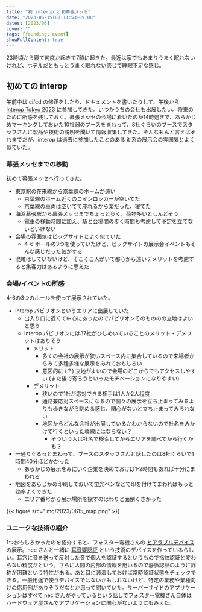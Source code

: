 ```yaml
---
title: "初 interop と初幕張メッセ"
date: "2023-06-15T08:11:53+09:00"
dates: [2023/06]
cover: ""
tags: [founding, event]
showFullContent: true
---
```


23時頃から寝て何度か起きて7時に起きた。最近は家でもあまりうまく眠れないけれど、ホテルだともっとうまく眠れない感じで睡眠不足な感じ。

## 初めての interop

午前中は ci/cd の修正をしたり、ドキュメントを書いたりして、午後から [Interop Tokyo 2023](https://www.interop.jp/2023/) に参加してきた。いつかうちの会社も出展したい。将来のために所感を残しておく。幕張メッセの会場に着いたのが14時過ぎで、あらかじめマーキングしておいた10社弱のブースをまわって、8社ぐらいのブースでスタッフさんに製品や技術の説明を聞いて情報収集してきた。そんなもんと言えばそれまでだが、interop は過去に参加したことのある it 系の展示会の雰囲気とよく似ていた。

### 幕張メッセまでの移動

初めて幕張メッセへ行ってきた。

* 東京駅の在来線から京葉線のホームが遠い
  * 京葉線のホーム近くのコインロッカーが空いてた
  * 京葉線の車両は空いてて座れるから楽だった、寝てた
* 海浜幕張駅から幕張メッセまでちょっと歩く、荷物多いとしんどそう
  * 電車の移動時間に加え、駅と会場間の歩く時間も考慮して予定を立てないといけない
* 会場の雰囲気はビッグサイトとよく似ていた
  * 4-6 ホールの3つを使っていたけど、ビッグサイトの展示会イベントもそんな感じだった気がする
* 混雑はしていないけど、そこそこ人がいて都心から遠いデメリットを考慮すると集客力はあるように思えた

### 会場/イベントの所感

4-6の3つのホールを使って展示されていた。

* interop パビリオンというエリアに出展していた
  * 出入り口に近くて中心にあったのでパビリオンそのもののの立地はよいと思う
  * interop パビリオンには37社がひしめいていることのメリット・デメリットはありそう
    * メリット
      * 多くの会社の展示が狭いスペース内に集合しているので来場者からみて多種多様な展示をみれておもしろい
      * 意図的に (？) 立地がよいので会場のどこからでもアクセスしやすい (また後で寄ろうといったモチベーションになりやすい)
    * デメリット
      * 狭いので1社が応対できる相手は1人か2人程度
      * 通路兼応対スペースになるので個々の展示を立ち止まってみるよりも歩きながら眺める感じ、関心がないと立ち止まってみられない
      * 地図からどんな会社が出展しているかわからないので社名をみかけて行くといった導線にはならない？
        * そういう人は社名で検索してからエリアを調べてから行くかも？
* 一通りぐるっとまわって、ブースのスタッフさんと話したのは8社ぐらいで1時間40分ほどかかった
  * あらかじめ展示をみにいく企業を決めておけば1-2時間もあれば十分にまわれる
* 地図をあらじかめ印刷しておいて蛍光ペンなどで印を付けてまわればもっと効率よくできた
  * エリア番号から展示場所を探すのはわりと面倒くさかった

{{< figure src="img/2023/0615_map.png" >}}

### ユニークな技術の紹介

1つおもしろかったのを紹介すると、フォスター電機さんの [ヒアラブルデバイス](https://www.foster.co.jp/products/productdata/foster_hearabledevice.pdf) の展示。nec さんと一緒に [耳音響認証](https://jpn.nec.com/biometrics/ear-acoustic/index.html) という技術のデバイスを作っているらしい。耳穴に音を送って反射した音で個人を認証するというもので指紋認証と変わらない精度だという。さらに人間の内部の情報を用いるので静脈認証のように詐称が困難という特性がある。あと耳に装着しておけば常時認証状態をチェックできる。一般用途で使うデバイスではないかもしれないけど、特定の業務や業種向けの応用例がありそうだなとか思って聞いていた。サーバーサイドのアプリケーションはすべて nec さんがやっているという話しでフォスター電機さん自体はハードウェア屋さんでアプリケーションに関心がないようにもみえた。
